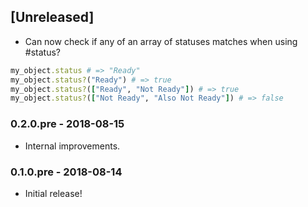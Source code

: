 ## [Unreleased]
- Can now check if any of an array of statuses matches when using #status?

```ruby
my_object.status # => "Ready"
my_object.status?("Ready") # => true
my_object.status?(["Ready", "Not Ready"]) # => true
my_object.status?(["Not Ready", "Also Not Ready"]) # => false
```

### 0.2.0.pre - 2018-08-15
- Internal improvements.

### 0.1.0.pre - 2018-08-14
- Initial release!

